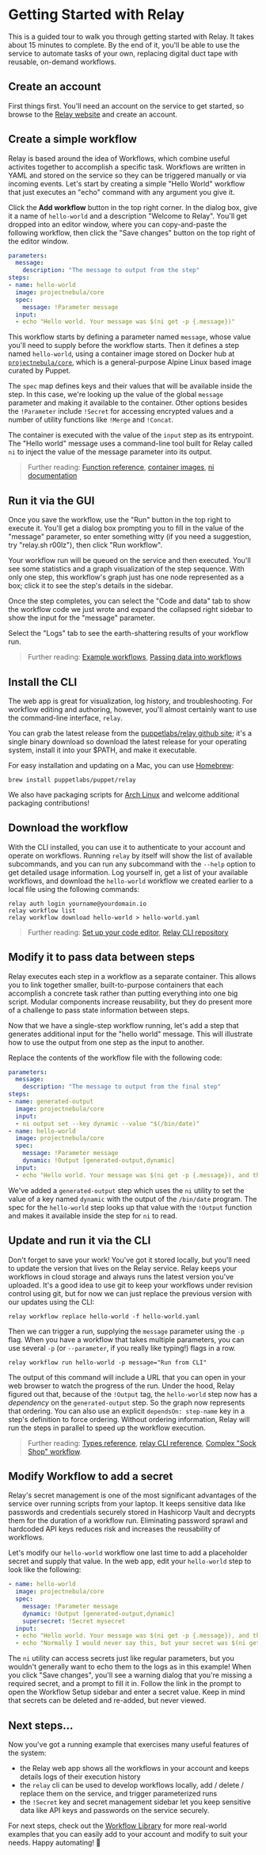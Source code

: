 # Getting Started with Relay

This is a guided tour to walk you through getting started with Relay. It takes about 15 minutes to complete. By the end of it, you'll be able to use the service to automate tasks of your own, replacing digital duct tape with reusable, on-demand workflows.

## Create an account

First things first. You'll need an account on the service to get started, so browse to the [Relay website](https://app.relay.sh/) and create an account.

## Create a simple workflow

Relay is based around the idea of Workflows, which combine useful activites together to accomplish a specific task. Workflows are written in YAML and stored on the service so they can be triggered manually or via incoming events. Let's start by creating a simple "Hello World" workflow that just executes an "echo" command with any argument you give it.

Click the **Add workflow** button in the top right corner. In the dialog box, give it a name of `hello-world` and a description "Welcome to Relay". You'll get dropped into an editor window, where you can copy-and-paste the following workflow, then click the "Save changes" button on the top right of the editor window.

```yaml
parameters:
  message:
    description: "The message to output from the step"
steps:
- name: hello-world
  image: projectnebula/core
  spec:
    message: !Parameter message
  input:
  - echo "Hello world. Your message was $(ni get -p {.message})"
```

This workflow starts by defining a parameter named `message`, whose value you'll need to supply before the workflow starts. Then it defines a step named `hello-world`, using a container image stored on Docker hub at [`projectnebula/core`](https://hub.docker.com/r/projectnebula/core), which is a general-purpose Alpine Linux based image curated by Puppet.

The `spec` map defines keys and their values that will be available inside the step. In this case, we're looking up the value of the global `message` parameter and making it available to the container. Other options besides the `!Parameter` include `!Secret` for accessing encrypted values and a number of utility functions like `!Merge` and `!Concat`.

The container is executed with the value of the `input` step as its entrypoint. The "Hello world" message uses a command-line tool built for Relay called `ni` to inject the value of the message parameter into its output.

> Further reading: [Function reference](./reference/relay-functions.md), [container images](https://github.com/puppetlabs/nebula-steps), [ni documentation](./cli/ni.md)

## Run it via the GUI

Once you save the workflow, use the "Run" button in the top right to execute it. You'll get a dialog box prompting you to fill in the value of the "message" parameter, so enter something witty (if you need a suggestion, try "relay.sh r00lz"), then click "Run workflow".

Your workflow run will be queued on the service and then executed. You'll see some statistics and a graph visualization of the step sequence. With only one step, this workflow's graph just has one node represented as a box; click it to see the step's details in the sidebar.

Once the step completes, you can select the "Code and data" tab to show the workflow code we just wrote and expand the collapsed right sidebar to show the input for the "message" parameter.

Select the "Logs" tab to see the earth-shattering results of your workflow run.

> Further reading: [Example workflows](https://github.com/puppetlabs/relay-workflows), [Passing data into workflows](using-workflows/passing-data-into-workflow-steps.md)

## Install the CLI

The web app is great for visualization, log history, and troubleshooting. For workflow editing and authoring, however, you'll almost certainly want to use the command-line interface, `relay`.

You can grab the latest release from the [puppetlabs/relay github site](https://github.com/puppetlabs/relay/releases); it's a single binary download so download the latest release for your operating system, install it into your $PATH, and make it executable.

For easy installation and updating on a Mac, you can use [Homebrew](https://brew.sh):

```shell
brew install puppetlabs/puppet/relay
```
We also have packaging scripts for [Arch Linux](https://github.com/puppetlabs/relay/blob/master/build/package/archlinux/PKGBUILD) and welcome additional packaging contributions!

## Download the workflow

With the CLI installed, you can use it to authenticate to your account and operate on workflows. Running `relay` by itself will show the list of available subcommands, and you can run any subcommand with the `--help` option to get detailed usage information. Log yourself in, get a list of your available workflows, and download the `hello-world` workflow we created earlier to a local file using the following commands:

```
relay auth login yourname@yourdomain.io
relay workflow list
relay workflow download hello-world > hello-world.yaml
```

> Further reading: [Set up your code editor](setting-up-editor.md), [Relay CLI repository](https://github.com/puppetlabs/relay/)

## Modify it to pass data between steps

Relay executes each step in a workflow as a separate container. This allows you to link together smaller, built-to-purpose containers that each accomplish a concrete task rather than putting everything into one big script. Modular components increase reusability, but they do present more of a challenge to pass state information between steps.

Now that we have a single-step workflow running, let's add a step that generates additional input for the "hello world" message. This will illustrate how to use the output from one step as the input to another.

Replace the contents of the workflow file with the following code:

```yaml
parameters:
  message:
    description: "The message to output from the final step"
steps:
- name: generated-output
  image: projectnebula/core
  input:
  - ni output set --key dynamic --value "$(/bin/date)"
- name: hello-world
  image: projectnebula/core
  spec:
    message: !Parameter message
    dynamic: !Output [generated-output,dynamic]
  input:
  - echo "Hello world. Your message was $(ni get -p {.message}), and the generated output was $(ni get -p {.dynamic})"
```

We've added a `generated-output` step which uses the `ni` utility to set the value of a key named `dynamic` with the output of the `/bin/date` program. The spec for the `hello-world` step looks up that value with the `!Output` function and makes it available inside the step for `ni` to read.

## Update and run it via the CLI

Don't forget to save your work! You've got it stored locally, but you'll need to update the version that lives on the Relay service. Relay keeps your workflows in cloud storage and always runs the latest version you've uploaded. It's a good idea to use git to keep your workflows under revision control using git, but for now we can just replace the previous version with our updates using the CLI:

```
relay workflow replace hello-world -f hello-world.yaml
```

Then we can trigger a run, supplying the `message` parameter using the `-p` flag. When you have a workflow that takes multiple parameters, you can use several `-p` (or `--parameter`, if you really like typing!) flags in a row.

```
relay workflow run hello-world -p message="Run from CLI"
```

The output of this command will include a URL that you can open in your web browser to watch the progress of the run. Under the hood, Relay figured out that, because of the `!Output` tag, the `hello-world` step now has a _dependency_ on the `generated-output` step. So the graph now represents that ordering. You can also use an explicit `dependsOn: step-name` key in a step's definition to force ordering. Without ordering information, Relay will run the steps in parallel to speed up the workflow execution.

> Further reading: [Types reference](reference/relay-types.md), [relay CLI reference](./cli/relay.md), [Complex "Sock Shop" workflow](https://github.com/puppetlabs/relay-workflow-examples/tree/master/aks-sock-shop).

## Modify Workflow to add a secret

Relay's secret management is one of the most significant advantages of the service over running scripts from your laptop. It keeps sensitive data like passwords and credentials securely stored in Hashicorp Vault and decrypts them for the duration of a workflow run. Eliminating password sprawl and hardcoded API keys reduces risk and increases the reusability of workflows.

Let's modify our `hello-world` workflow one last time to add a placeholder secret and supply that value. In the web app, edit your `hello-world` step to look like the following:

```yaml
- name: hello-world
  image: projectnebula/core
  spec:
    message: !Parameter message
    dynamic: !Output [generated-output,dynamic]
    supersecret: !Secret mysecret
  input:
  - echo "Hello world. Your message was $(ni get -p {.message}), and the generated output was $(ni get -p {.dynamic})."
  - echo "Normally I would never say this, but your secret was $(ni get -p {.supersecret})"
```
The `ni` utility can access secrets just like regular parameters, but you wouldn't generally want to echo them to the logs as in this example!
When you click "Save changes", you'll see a warning dialog that you're missing a required secret, and a prompt to fill it in. Follow the link in the prompt to open the Workflow Setup sidebar and enter a secret value. Keep in mind that secrets can be deleted and re-added, but never viewed.

## Next steps...

Now you've got a running example that exercises many useful features of the system:

* the Relay web app shows all the workflows in your account and keeps details logs of their execution history
* the `relay` cli can be used to develop workflows locally, add / delete / replace them on the service, and trigger parameterized runs
* the `!Secret` key and secret management sidebar let you keep sensitive data like API keys and passwords on the service securely.

For next steps, check out the [Workflow Library](https://relay.sh/workflows/) for more real-world examples that you can easily add to your account and modify to suit your needs. Happy automating! 🤖
